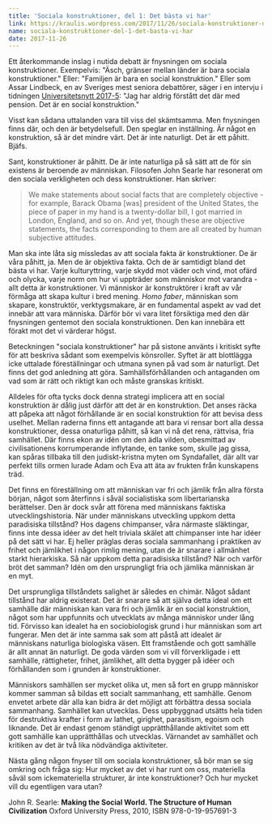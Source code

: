 ```yaml
---
title: 'Sociala konstruktioner, del 1: Det bästa vi har'
link: https://kraulis.wordpress.com/2017/11/26/sociala-konstruktioner-del-1-det-basta-vi-har/
name: sociala-konstruktioner-del-1-det-basta-vi-har
date: 2017-11-26
---
```

Ett återkommande inslag i nutida debatt är fnysningen om sociala konstruktioner. Exempelvis: "Äsch, gränser mellan länder är bara sociala konstruktioner." Eller: "Familjen är bara en social konstruktion." Eller som Assar Lindbeck, en av Sveriges mest seniora debattörer, säger i en intervju i tidningen [Universitetsnytt 2017-5](http://www.su.se/polopoly_fs/1.353421.1508855863!/menu/standard/file/Universitetsnytt%20nr%205%202017.pdf): "Jag har aldrig förstått det där med pension. Det är en social konstruktion."

Visst kan sådana uttalanden vara till viss del skämtsamma. Men fnysningen finns där, och den är betydelsefull. Den speglar en inställning. Är något en konstruktion, så är det mindre värt. Det är inte naturligt. Det är ett påhitt. Bjäfs.

Sant, konstruktioner är påhitt. De är inte naturliga på så sätt att de för sin existens är beroende av människan. Filosofen John Searle har resonerat om den sociala verkligheten och dess konstruktioner. Han skriver:

> We make statements about social facts that are completely objective - for example, Barack Obama [was] president of the United States, the piece of paper in my hand is a twenty-dollar bill, I got married in London, England, and so on. And yet, though these are objective statements, the facts corresponding to them are all created by human subjective attitudes.

Man ska inte låta sig missledas av att sociala fakta är konstruktioner. De är våra påhitt, ja. Men de är objektiva fakta. Och de är samtidigt bland det bästa vi har. Varje kulturyttring, varje skydd mot väder och vind, mot ofärd och olycka, varje norm om hur vi uppträder som människor mot varandra - allt detta är konstruktioner. Vi människor är konstruktörer i kraft av vår förmåga att skapa kultur i bred mening. *Homo faber*, människan som skapare, konstruktör, verktygsmakare, är en fundamental aspekt av vad det innebär att vara människa. Därför bör vi vara litet försiktiga med den där fnysningen gentemot den sociala konstruktionen. Den kan innebära ett förakt mot det vi värderar högst.



Beteckningen "sociala konstruktioner" har på sistone använts i kritiskt syfte för att beskriva sådant som exempelvis könsroller. Syftet är att blottlägga icke uttalade föreställningar och utmana synen på vad som är naturligt. Det finns det god anledning att göra. Samhällsförhållanden och antaganden om vad som är rätt och riktigt kan och måste granskas kritiskt.

Alldeles för ofta tycks dock denna strategi implicera att en social konstruktion är dålig just därför att det är en konstruktion. Det anses räcka att påpeka att något förhållande är en social konstruktion för att bevisa dess uselhet. Mellan raderna finns ett antagande att bara vi rensar bort alla dessa konstruktioner, dessa onaturliga påhitt, så kan vi nå det rena, rättvisa, fria samhället. Där finns ekon av idén om den ädla vilden, obesmittad av civilisationens korrumperande inflytande, en tanke som, skulle jag gissa, kan spåras tillbaka till den judiskt-kristna myten om Syndafallet, där allt var perfekt tills ormen lurade Adam och Eva att äta av frukten från kunskapens träd.

Det finns en föreställning om att människan var fri och jämlik från allra första början, något som återfinns i såväl socialistiska som libertarianska berättelser. Den är dock svår att förena med människans faktiska utvecklingshistoria. När under människans utveckling uppkom detta paradisiska tillstånd? Hos dagens chimpanser, våra närmaste släktingar, finns inte dessa idéer av det helt triviala skälet att chimpanser inte har idéer på det sätt vi har. Ej heller präglas deras sociala sammanhang i praktiken av frihet och jämlikhet i någon rimlig mening, utan de är snarare i allmänhet starkt hierarkiska. Så när uppkom detta paradisiska tillstånd? När och varför bröt det samman? Idén om den ursprungligt fria och jämlika människan är en myt.

Det ursprungliga tillståndets salighet är således en chimär. Något sådant tillstånd har aldrig existerat. Det är snarare så att själva detta ideal om ett samhälle där människan kan vara fri och jämlik är en social konstruktion, något som har uppfunnits och utvecklats av många människor under lång tid. Förvisso kan idealet ha en sociobiologisk grund i hur människan som art fungerar. Men det är inte samma sak som att påstå att idealet är människans naturliga biologiska väsen. Ett framstående och gott samhälle är allt annat än naturligt. De goda värden som vi vill förverkligade i ett samhälle, rättigheter, frihet, jämlikhet, allt detta bygger på idéer och förhållanden som i grunden är konstruktioner. 

Människors samhällen ser mycket olika ut, men så fort en grupp människor kommer samman så bildas ett socialt sammanhang, ett samhälle. Genom envetet arbete där alla kan bidra är det möjligt att förbättra dessa sociala sammanhang. Samhället kan utvecklas. Dess uppbyggnad utsätts hela tiden för destruktiva krafter i form av lathet, girighet, parasitism, egoism och liknande. Det är endast genom ständigt upprätthållande aktivitet som ett gott samhälle kan upprätthållas och utvecklas. Värnandet av samhället och kritiken av det är två lika nödvändiga aktiviteter.

Nästa gång någon fnyser till om sociala konstruktioner, så bör man se sig omkring och fråga sig: Hur mycket av det vi har runt om oss, materiella såväl som ickemateriella strukturer, är inte konstruktioner? Och hur mycket vill du egentligen vara utan?

John R. Searle: **Making the Social World. The Structure of Human Civilization** Oxford University Press, 2010, ISBN 978-0-19-957691-3

